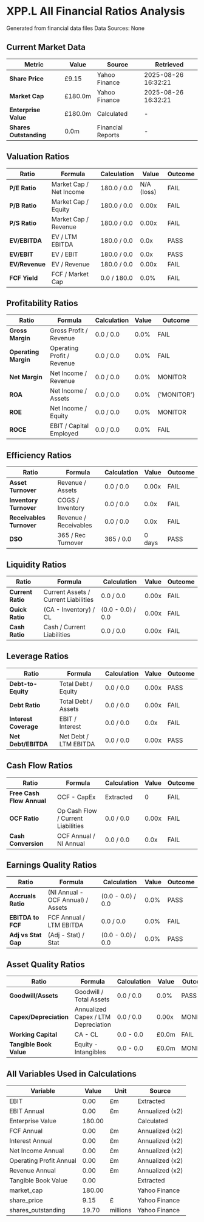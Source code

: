 # XPP.L All Financial Ratios Analysis

Generated from financial data files
Data Sources: None

## **Current Market Data**

| Metric | Value | Source | Retrieved |
|--------|-------|--------|----------|
| **Share Price** | £9.15 | Yahoo Finance | 2025-08-26 16:32:21 |
| **Market Cap** | £180.0m | Yahoo Finance | 2025-08-26 16:32:21 |
| **Enterprise Value** | £180.0m | Calculated | - |
| **Shares Outstanding** | 0.0m | Financial Reports | - |

## **Valuation Ratios**

| Ratio | Formula | Calculation | Value | Outcome |
|-------|---------|-------------|-------|----------|
| **P/E Ratio** | Market Cap / Net Income | 180.0 / 0.0 | N/A (loss) | FAIL |
| **P/B Ratio** | Market Cap / Equity | 180.0 / 0.0 | 0.00x | FAIL |
| **P/S Ratio** | Market Cap / Revenue | 180.0 / 0.0 | 0.00x | FAIL |
| **EV/EBITDA** | EV / LTM EBITDA | 180.0 / 0.0 | 0.0x | PASS |
| **EV/EBIT** | EV / EBIT | 180.0 / 0.0 | 0.0x | PASS |
| **EV/Revenue** | EV / Revenue | 180.0 / 0.0 | 0.00x | FAIL |
| **FCF Yield** | FCF / Market Cap | 0.0 / 180.0 | 0.0% | FAIL |

## **Profitability Ratios**

| Ratio | Formula | Calculation | Value | Outcome |
|-------|---------|-------------|-------|----------|
| **Gross Margin** | Gross Profit / Revenue | 0.0 / 0.0 | 0.0% | FAIL |
| **Operating Margin** | Operating Profit / Revenue | 0.0 / 0.0 | 0.0% | FAIL |
| **Net Margin** | Net Income / Revenue | 0.0 / 0.0 | 0.0% | MONITOR |
| **ROA** | Net Income / Assets | 0.0 / 0.0 | 0.0% | {'MONITOR'} |
| **ROE** | Net Income / Equity | 0.0 / 0.0 | 0.0% | MONITOR |
| **ROCE** | EBIT / Capital Employed | 0.0 / 0.0 | 0.0% | FAIL |

## **Efficiency Ratios**

| Ratio | Formula | Calculation | Value | Outcome |
|-------|---------|-------------|-------|----------|
| **Asset Turnover** | Revenue / Assets | 0.0 / 0.0 | 0.00x | FAIL |
| **Inventory Turnover** | COGS / Inventory | 0.0 / 0.0 | 0.0x | FAIL |
| **Receivables Turnover** | Revenue / Receivables | 0.0 / 0.0 | 0.0x | FAIL |
| **DSO** | 365 / Rec Turnover | 365 / 0.0 | 0 days | PASS |

## **Liquidity Ratios**

| Ratio | Formula | Calculation | Value | Outcome |
|-------|---------|-------------|-------|----------|
| **Current Ratio** | Current Assets / Current Liabilities | 0.0 / 0.0 | 0.00x | FAIL |
| **Quick Ratio** | (CA - Inventory) / CL | (0.0 - 0.0) / 0.0 | 0.00x | FAIL |
| **Cash Ratio** | Cash / Current Liabilities | 0.0 / 0.0 | 0.00x | FAIL |

## **Leverage Ratios**

| Ratio | Formula | Calculation | Value | Outcome |
|-------|---------|-------------|-------|----------|
| **Debt-to-Equity** | Total Debt / Equity | 0.0 / 0.0 | 0.00x | PASS |
| **Debt Ratio** | Total Debt / Assets | 0.0 / 0.0 | 0.00x | FAIL |
| **Interest Coverage** | EBIT / Interest | 0.0 / 0.0 | 0.0x | FAIL |
| **Net Debt/EBITDA** | Net Debt / LTM EBITDA | 0.0 / 0.0 | 0.00x | PASS |

## **Cash Flow Ratios**

| Ratio | Formula | Calculation | Value | Outcome |
|-------|---------|-------------|-------|----------|
| **Free Cash Flow Annual** | OCF - CapEx | Extracted | 0 | FAIL |
| **OCF Ratio** | Op Cash Flow / Current Liabilities | 0.0 / 0.0 | 0.00x | FAIL |
| **Cash Conversion** | OCF Annual / NI Annual | 0.0 / 0.0 | 0.0x | FAIL |

## **Earnings Quality Ratios**

| Ratio | Formula | Calculation | Value | Outcome |
|-------|---------|-------------|-------|----------|
| **Accruals Ratio** | (NI Annual - OCF Annual) / Assets | (0.0 - 0.0) / 0.0 | 0.0% | PASS |
| **EBITDA to FCF** | FCF Annual / LTM EBITDA | 0.0 / 0.0 | 0.0% | FAIL |
| **Adj vs Stat Gap** | (Adj - Stat) / Stat | (0.0 - 0.0) / 0.0 | 0.0% | PASS |

## **Asset Quality Ratios**

| Ratio | Formula | Calculation | Value | Outcome |
|-------|---------|-------------|-------|----------|
| **Goodwill/Assets** | Goodwill / Total Assets | 0.0 / 0.0 | 0.0% | PASS |
| **Capex/Depreciation** | Annualized Capex / LTM Depreciation | 0.0 / 0.0 | 0.00x | MONITOR |
| **Working Capital** | CA - CL | 0.0 - 0.0 | £0.0m | FAIL |
| **Tangible Book Value** | Equity - Intangibles | 0.0 - 0.0 | £0.0m | MONITOR |

## **All Variables Used in Calculations**

| Variable | Value | Unit | Source |
|----------|-------|------|--------|
| EBIT | 0.00 | £m | Extracted |
| EBIT Annual | 0.00 | £m | Annualized (x2) |
| Enterprise Value | 180.00 |  | Calculated |
| FCF Annual | 0.00 | £m | Annualized (x2) |
| Interest Annual | 0.00 | £m | Annualized (x2) |
| Net Income Annual | 0.00 | £m | Annualized (x2) |
| Operating Profit Annual | 0.00 | £m | Annualized (x2) |
| Revenue Annual | 0.00 | £m | Annualized (x2) |
| Tangible Book Value | 0.00 |  | Extracted |
| market_cap | 180.00 |  | Yahoo Finance |
| share_price | 9.15 | £ | Yahoo Finance |
| shares_outstanding | 19.70 | millions | Yahoo Finance |
